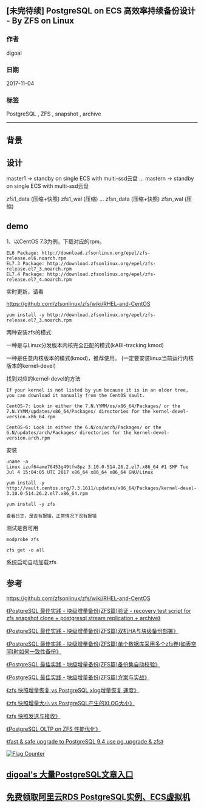 ## [未完待续] PostgreSQL on ECS 高效率持续备份设计 - By ZFS on Linux
                         
### 作者        
digoal        
        
### 日期         
2017-11-04        
          
### 标签        
PostgreSQL , ZFS , snapshot , archive  
                    
----                    
                     
## 背景        

## 设计

master1 -> standby on single ECS with multi-ssd云盘
...
mastern -> standby on single ECS with multi-ssd云盘


zfs1_data (压缩+快照)
zfs1_wal (压缩)
...
zfsn_data (压缩+快照)
zfsn_wal (压缩)
   


## demo
1、以CentOS 7.3为例，下载对应的rpm。

```
EL6 Package: http://download.zfsonlinux.org/epel/zfs-release.el6.noarch.rpm
EL7.3 Package: http://download.zfsonlinux.org/epel/zfs-release.el7_3.noarch.rpm
EL7.4 Package: http://download.zfsonlinux.org/epel/zfs-release.el7_4.noarch.rpm
```

实时更新，请看

https://github.com/zfsonlinux/zfs/wiki/RHEL-and-CentOS
  
```
yum install -y http://download.zfsonlinux.org/epel/zfs-release.el7_3.noarch.rpm
```

两种安装zfs的模式:  

一种是与Linux分发版本内核完全匹配的模式(kABI-tracking kmod)
 
一种是任意内核版本的模式(kmod)，推荐使用。 (一定要安装linux当前运行内核版本的kernel-devel)

找到对应的kernel-devel的方法

```
If your kernel is not listed by yum because it is in an older tree, you can download it manually from the CentOS Vault.

CentOS-7: Look in either the 7.N.YYMM/os/x86_64/Packages/ or the 7.N.YYMM/updates/x86_64/Packages/ directories for the kernel-devel-version.x86_64.rpm

CentOS-6: Look in either the 6.N/os/arch/Packages/ or the 6.N/updates/arch/Packages/ directories for the kernel-devel-version.arch.rpm
```

安装

```
uname -a
Linux izuf64ame76453g49tfw8pz 3.10.0-514.26.2.el7.x86_64 #1 SMP Tue Jul 4 15:04:05 UTC 2017 x86_64 x86_64 x86_64 GNU/Linux

yum install -y http://vault.centos.org/7.3.1611/updates/x86_64/Packages/kernel-devel-3.10.0-514.26.2.el7.x86_64.rpm

yum install -y zfs
  
查看日志，是否有报错，正常情况下没有报错
```

测试是否可用

```
modprobe zfs

zfs get -o all
```

系统启动自动加载zfs

## 参考

https://github.com/zfsonlinux/zfs/wiki/RHEL-and-CentOS

[《PostgreSQL 最佳实践 - 块级增量备份(ZFS篇)验证 - recovery test script for zfs snapshot clone + postgresql stream replication + archive》](../201608/20160823_09.md)  

[《PostgreSQL 最佳实践 - 块级增量备份(ZFS篇)双机HA与块级备份部署》](../201608/20160823_08.md)  

[《PostgreSQL 最佳实践 - 块级增量备份(ZFS篇)单个数据库采用多个zfs卷(如表空间)时如何一致性备份》](../201608/20160823_07.md)  

[《PostgreSQL 最佳实践 - 块级增量备份(ZFS篇)备份集自动校验》](../201608/20160823_06.md)  

[《PostgreSQL 最佳实践 - 块级增量备份(ZFS篇)方案与实战》](../201608/20160823_05.md)  

[《zfs 快照增量恢复 vs PostgreSQL xlog增量恢复 速度》](../201601/20160104_02.md)  

[《zfs 快照增量大小 vs PostgreSQL产生的XLOG大小》](../201601/20160104_01.md)  

[《zfs 快照发送与接收》](../201601/20160103_01.md)  

[《PostgreSQL OLTP on ZFS 性能优化》](../201512/20151229_01.md)  

[《fast & safe upgrade to PostgreSQL 9.4 use pg_upgrade & zfs》](../201412/20141219_01.md)  
  
<a rel="nofollow" href="http://info.flagcounter.com/h9V1"  ><img src="http://s03.flagcounter.com/count/h9V1/bg_FFFFFF/txt_000000/border_CCCCCC/columns_2/maxflags_12/viewers_0/labels_0/pageviews_0/flags_0/"  alt="Flag Counter"  border="0"  ></a>  
  
  
  
  
  
  
## [digoal's 大量PostgreSQL文章入口](https://github.com/digoal/blog/blob/master/README.md "22709685feb7cab07d30f30387f0a9ae")
  
  
## [免费领取阿里云RDS PostgreSQL实例、ECS虚拟机](https://free.aliyun.com/ "57258f76c37864c6e6d23383d05714ea")
  
